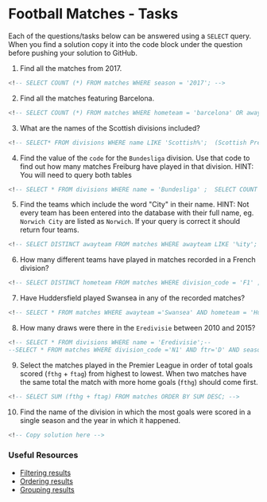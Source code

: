 # Football Matches - Tasks

Each of the questions/tasks below can be answered using a `SELECT` query. When you find a solution copy it into the code block under the question before pushing your solution to GitHub.

1) Find all the matches from 2017.

```sql
<!-- SELECT COUNT (*) FROM matches WHERE season = '2017'; -->


```

2) Find all the matches featuring Barcelona.

```sql
<!-- SELECT COUNT (*) FROM matches WHERE hometeam = 'barcelona' OR awayteam = 'barcelona' -->


```

3) What are the names of the Scottish divisions included?

```sql
<!-- SELECT* FROM divisions WHERE name LIKE 'Scottish%';  (Scottish Premiership,Championship,League One)-->


```

4) Find the value of the `code` for the `Bundesliga` division. Use that code to find out how many matches Freiburg have played in that division. HINT: You will need to query both tables

```sql
<!-- SELECT * FROM divisions WHERE name = 'Bundesliga' ;  SELECT COUNT  (*) FROM matches WHERE division_code ='D1'AND hometeam = 'Freiburg' OR awayteam = 'Freiburg'; -->


```

5)  Find the teams which include the word "City" in their name. HINT: Not every team has been entered into the database with their full name, eg. `Norwich City` are listed as `Norwich`. If your query is correct it should return four teams.

```sql
<!-- SELECT DISTINCT awayteam FROM matches WHERE awayteam LIKE '%ity';   Man City, Bristol City, Edingburgh City, Bath city -->


```

6) How many different teams have played in matches recorded in a French division?

```sql
<!-- SELECT DISTINCT hometeam FROM matches WHERE division_code = 'F1' ;-->


```

7) Have Huddersfield played Swansea in any of the recorded matches?

```sql
<!-- SELECT * FROM matches WHERE awayteam ='Swansea' AND hometeam = 'Huddersfield' OR hometeam = 'Swansea' AND awayteam ='Huddersfield' ;  12times  -->


```

8) How many draws were there in the `Eredivisie` between 2010 and 2015?

```sql
<!-- SELECT * FROM divisions WHERE name = 'Eredivisie';--
--SELECT * FROM matches WHERE division_code ='N1' AND ftr='D' AND season BETWEEN 2010 AND 2015  ;--> 431


```

9) Select the matches played in the Premier League in order of total goals scored (`fthg` + `ftag`) from highest to lowest. When two matches have the same total the match with more home goals (`fthg`) should come first. 

```sql
<!-- SELECT SUM (fthg + ftag) FROM matches ORDER BY SUM DESC; -->


```

10) Find the name of the division in which the most goals were scored in a single season and the year in which it happened.

```sql
<!-- Copy solution here -->


```

### Useful Resources

- [Filtering results](https://www.w3schools.com/sql/sql_where.asp)
- [Ordering results](https://www.w3schools.com/sql/sql_orderby.asp)
- [Grouping results](https://www.w3schools.com/sql/sql_groupby.asp)